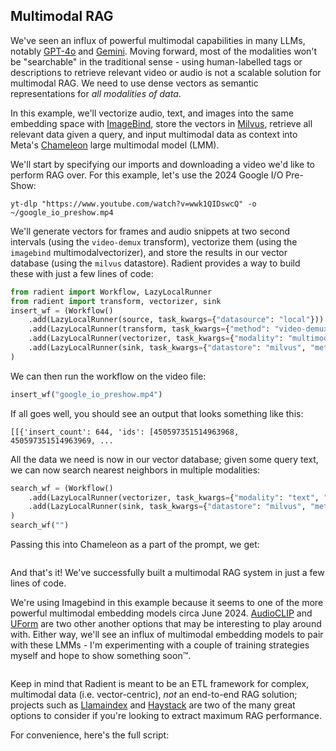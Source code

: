 ## Multimodal RAG

We've seen an influx of powerful multimodal capabilities in many LLMs, notably [GPT-4o](https://openai.com/index/hello-gpt-4o) and [Gemini](https://blog.google/technology/ai/google-gemini-next-generation-model-february-2024). Moving forward, most of the modalities won't be "searchable" in the traditional sense - using human-labelled tags or descriptions to retrieve relevant video or audio is not a scalable solution for multimodal RAG. We need to use dense vectors as semantic representations for _all modalities of data_.

In this example, we'll vectorize audio, text, and images into the same embedding space with [ImageBind](https://imagebind.metademolab.com/), store the vectors in [Milvus](https://milvus.io), retrieve all relevant data given a query, and input multimodal data as context into Meta's [Chameleon](https://ai.meta.com/blog/meta-fair-research-new-releases/) large multimodal model (LMM).

We'll start by specifying our imports and downloading a video we'd like to perform RAG over. For this example, let's use the 2024 Google I/O Pre-Show:

```shell
yt-dlp "https://www.youtube.com/watch?v=wwk1QIDswcQ" -o ~/google_io_preshow.mp4
```

We'll generate vectors for frames and audio snippets at two second intervals (using the `video-demux` transform), vectorize them (using the `imagebind` multimodalvectorizer), and store the results in our vector database (using the `milvus` datastore). Radient provides a way to build these with just a few lines of code:

```python
from radient import Workflow, LazyLocalRunner
from radient import transform, vectorizer, sink
insert_wf = (Workflow()
    .add(LazyLocalRunner(source, task_kwargs={"datasource": "local"}))
    .add(LazyLocalRunner(transform, task_kwargs={"method": "video-demux"}))
    .add(LazyLocalRunner(vectorizer, task_kwargs={"modality": "multimodal", "method": "imagebind"}))
    .add(LazyLocalRunner(sink, task_kwargs={"datastore": "milvus", "method": "insert"}))
)
```

We can then run the workflow on the video file:

```python
insert_wf("google_io_preshow.mp4")
```

If all goes well, you should see an output that looks something like this:

```
[[{'insert_count': 644, 'ids': [450597351514963968, 450597351514963969, ...
```

All the data we need is now in our vector database; given some query text, we can now search nearest neighbors in multiple modalities:

```python
search_wf = (Workflow()
    .add(LazyLocalRunner(vectorizer, task_kwargs={"modality": "text", "method": "imagebind"}))
    .add(LazyLocalRunner(sink, task_kwargs={"datastore": "milvus", "method": "search"}))
)
search_wf("")
```

Passing this into Chameleon as a part of the prompt, we get:

```python

```

And that's it! We've successfully built a multimodal RAG system in just a few lines of code.

We're using Imagebind in this example because it seems to one of the more powerful multimodal embedding models circa June 2024. [AudioCLIP](https://arxiv.org/abs/2106.13043) and [UForm](https://github.com/unum-cloud/uform) are two other another options that may be interesting to play around with. Either way, we'll see an influx of multimodal embedding models to pair with these LMMs - I'm experimenting with a couple of training strategies myself and hope to show something soon&trade;.

```python

```

Keep in mind that Radient is meant to be an ETL framework for complex, multimodal data (i.e. vector-centric), _not_ an end-to-end RAG solution; projects such as [Llamaindex](https://www.llamaindex.ai/) and [Haystack](https://haystack.deepset.ai/) are two of the many great options to consider if you're looking to extract maximum RAG performance. 

For convenience, here's the full script:

```python
```

